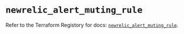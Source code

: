 # `newrelic_alert_muting_rule`

Refer to the Terraform Registory for docs: [`newrelic_alert_muting_rule`](https://registry.terraform.io/providers/newrelic/newrelic/3.27.6/docs/resources/alert_muting_rule).

